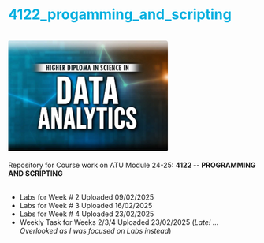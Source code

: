 # <font color = "sky blue">4122_progamming_and_scripting</font>
</br>![Data Analytics](https://github.com/ngn73/4122_progamming_and_scripting/blob/main/resources/data_analytics.png?raw=true)</br></br>
Repository for Course work on ATU Module 24-25: **4122 -- PROGRAMMING AND SCRIPTING**</br>
</br>
- Labs for Week # 2 Uploaded 09/02/2025</br>
- Labs for Week # 3 Uploaded 16/02/2025</br>
- Labs for Week # 4 Uploaded 23/02/2025 </br>
- Weekly Task for Weeks 2/3/4 Uploaded 23/02/2025 (_Late! ... Overlooked as I was focused on Labs instead_)</br>


